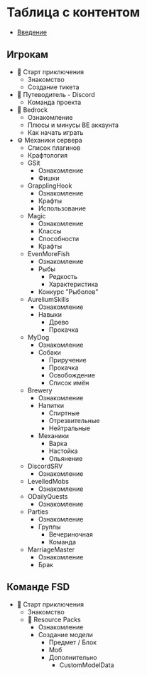 # Таблица с контентом

- [Введение](README.md)

## Игрокам <a href="#players" id="players"></a>

- 👋 Старт приключения
  - Знакомство
  - Создание тикета
- 🧭 Путеводитель - Discord
  - Команда проекта
- 📱 Bedrock
  - Ознакомление
  - Плюсы и минусы BE аккаунта
  - Как начать играть
- ⚙ Механики сервера
  - Список плагинов
  <!-- Страница со ссылками на другие стараницы с крафтами -->
  - Крафтология
  - GSit
    - Ознакомление
    - Фишки
  - GrapplingHook
    - Ознакомление
    - Крафты
    - Использование
  - Magic
    - Ознакомление
    - Классы
    - Способности
    - Крафты
  - EvenMoreFish
    - Ознакомление
    - Рыбы
      - Редкость
      - Характеристика
    - Конкурс "Рыболов"
  - AureliumSkills
    - Ознакомление
    - Навыки
      - Древо
      - Прокачка
  - MyDog
    - Ознакомление
    - Собаки
      - Приручение
      - Прокачка
      - Освобождение
      - Список имён
  - Brewery
    - Ознакомление
    - Напитки
      - Спиртные
      - Отрезвительные
      - Нейтральные
    - Механики
      - Варка
      - Настойка
      - Опьянение
  - DiscordSRV
    - Ознакомление
  - LevelledMobs
    - Ознакомление
  - ODailyQuests
    - Ознакомлениe
  - Parties
    - Ознакомление
    - Группы
      - Вечериночная
      - Команда
      <!-- * Клан
      - Альянс
      - Фракция -->
  - MarriageMaster
    - Ознакомление
    - Брак

## Команде FSD

- 👋 Старт приключения
  - Знакомство
  - 🎨 Resource Packs
    - Ознакомление
    - Создание модели
      - Предмет / Блок
      - Моб
      - Дополнительно
        - CustomModelData
